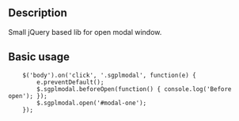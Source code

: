 ## Description

Small jQuery based lib for open modal window.

## Basic usage

```$(document).ready(function(){
    $('body').on('click', '.sgplmodal', function(e) {
        e.preventDefault();
        $.sgplmodal.beforeOpen(function() { console.log('Before open'); });
        $.sgplmodal.open('#modal-one');
    });
```

